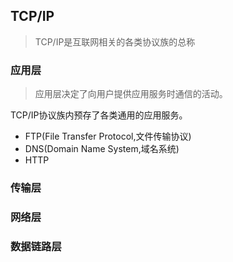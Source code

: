 ## TCP/IP
> TCP/IP是互联网相关的各类协议族的总称
### 应用层
> 应用层决定了向用户提供应用服务时通信的活动。  

TCP/IP协议族内预存了各类通用的应用服务。
* FTP(File Transfer Protocol,文件传输协议)
* DNS(Domain Name System,域名系统)
* HTTP
### 传输层
### 网络层
### 数据链路层

